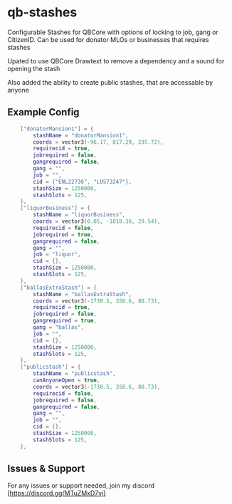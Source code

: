 # qb-stashes

Configurable Stashes for QBCore with options of locking to job, gang or CitizenID. Can be used for donator MLOs or businesses that requires stashes

Upated to use QBCore Drawtext to remove a dependency and a sound for opening the stash

Also added the ability to create public stashes, that are accessable by anyone

## Example Config

```lua
    ["donatorMansion1"] = {
        stashName = "donatorMansion1",
        coords = vector3(-96.17, 817.29, 235.72),
        requirecid = true,
        jobrequired = false,
        gangrequired = false,
        gang = "",
        job = "",
        cid = {"ENL22736", "LUS73247"},  
        stashSize = 1250000,
        stashSlots = 125, 
    },
    ["liquorBusiness"] = {
        stashName = "liquorBusiness",
        coords = vector3(0.05, -1818.36, 29.54),
        requirecid = false,
        jobrequired = true,
        gangrequired = false,
        gang = "",
        job = "liquor",
        cid = {},  
        stashSize = 1250000,
        stashSlots = 125, 
    },
    ["ballasExtraStash"] = {
        stashName = "ballasExtraStash",
        coords = vector3(-1730.5, 358.6, 88.73), 
        requirecid = true,
        jobrequired = false,
        gangrequired = true,
        gang = "ballas",
        job = "",
        cid = {},  
        stashSize = 1250000,
        stashSlots = 125, 
    },
    ["publicstash"] = {
        stashName = "publicstash",
        canAnyoneOpen = true,
        coords = vector3(-1730.5, 358.6, 88.73), 
        requirecid = false,
        jobrequired = false,
        gangrequired = false,
        gang = "",
        job = "",
        cid = {},  
        stashSize = 1250000,
        stashSlots = 125, 
    },
```

## Issues & Support
For any issues or support needed, join my discord [https://discord.gg/MTuZMxD7vj]
